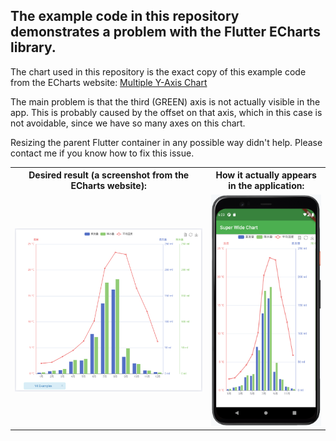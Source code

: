 ## The example code in this repository demonstrates a problem with the Flutter ECharts library.

The chart used in this repository is the exact copy of this example code from the ECharts website: [Multiple Y-Axis Chart](https://echarts.apache.org/examples/en/editor.html?c=multiple-y-axis)

The main problem is that the third (GREEN) axis is not actually visible in the app.
This is probably caused by the offset on that axis, which in this case is not avoidable, since we have so many axes on this chart.

Resizing the parent Flutter container in any possible way didn't help.
Please contact me if you know how to fix this issue.

<table border="0">

<tr>
<th>Desired result (a screenshot from the ECharts website):</th>
<th>How it actually appears in the application:</th>
</tr>

<tr>
<td><img src="https://raw.githubusercontent.com/dJani97/flutter_echarts_overflow/master/how_it_should_look_like.png" alt="How it should look"></td>
<td><img src="https://raw.githubusercontent.com/dJani97/flutter_echarts_overflow/master/how_it_actually_looks_like.png" alt="How it looks"></td>
</tr>
	
</table>


